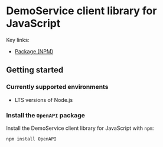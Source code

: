 # DemoService client library for JavaScript



Key links:

- [Package (NPM)](https://www.npmjs.com/package/OpenAPI)

## Getting started

### Currently supported environments

- LTS versions of Node.js

### Install the `OpenAPI` package

Install the DemoService client library for JavaScript with `npm`:

```bash
npm install OpenAPI
```
